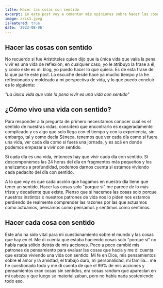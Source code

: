 ```yaml
---
title: Hacer las cosas con sentido
excerpt: En este post voy a comentar mis opiniones sobre hacer las cosas con sentido y lo que esto representa en nuestras vidas
image: aris1.jpeg
isFeatured: true
date: '2023-08-06'
---
```


## Hacer las cosas con sentido

No recuerdo si fue Aristóteles quien dijo que la única vida que valía la pena vivir es una vida de reflexión, en cualquier caso, yo le atribuyo la frase a él, y como este es mi blog, yo puedo hacer lo que quiera. Es de esta frase de la que parte este post. La escuché desde hace ya mucho tiempo y la he reflexionado y moldeado a mi perspectiva de vida, y lo que puedo concluir es lo siguiente:

*"La única vida que vale la pena vivir es una vida con sentido"*

## ¿Cómo vivo una vida con sentido?

Para responder a la pregunta de primero necesitamos conocer cual es el sentido de nuestras vidas, considero que encontrarlo es exageradamente complicado y es algo que solo llega con el tiempo y con la experiencia, sin embargo, tal y como decía Séneca, tenemos que ver cada día como si fuera una vida, ver cada día como si fuera una jornada, y es acá en donde podemos empezar a vivir con sentido.

Si cada día es una vida, entonces hay que vivir cada día con sentido. Si descomponemos las 24 horas del día en fragmentos más pequeños y los analizamos a profundidad, podemos darnos cuenta si estamos viviendo cada pedacito del día con sentido.

A lo que voy es que cada acción que hagamos en nuestro día tiene que tener un sentido. Hacer las cosas solo "porque sí" me parece de lo más triste y decadente que existe. Pienso que si hacemos las cosas solo porque nuestros instintos o nuestros patrones de vida nos lo piden nos estamos perdiendo de realmente comprender las razones por las que actuamos como actuamos, pensamos como pensamos y sentimos como sentimos.

## Hacer cada cosa con sentido

Este año ha sido vital para mi cuestionamiento sobre el mundo y las cosas que hay en él. Me di cuenta que estaba haciendo cosas solo "porque sí" no había nada sólido detrás de mis acciones. Poco a poco cambié mis patrones de pensamiento para evaluar las cosas que hacía y me di cuenta que estaba viviendo una vida con sentido. Mi fe en Dios, mis pensamientos sobre el amor y la amistad, el trabajo duro, mi personalidad, mi familia... me he cuestionado todo y me di cuenta de que el 99% de mis acciones y pensamientos eran cosas sin sentidos, era cosas random que aparecían en mi cabeza y que luego se materializaban, pero no había nada sosteniendo todo eso.

